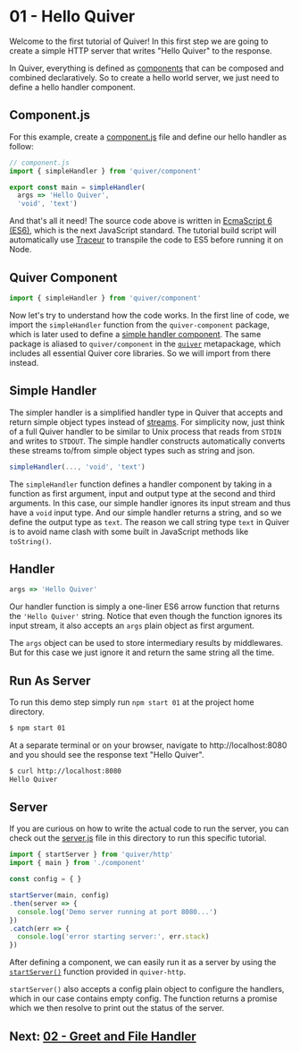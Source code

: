 # 01 - Hello Quiver

Welcome to the first tutorial of Quiver! In this first step we are going to create a simple HTTP server that writes "Hello Quiver" to the response.

In Quiver, everything is defined as [components](https://github.com/quiverjs/doc/wiki/Component-System) that can be composed and combined declaratively. So to create a hello world server, we just need to define a hello handler component.

## Component.js

For this example, create a [component.js](component.js) file and define our hello handler as follow:

```javascript
// component.js
import { simpleHandler } from 'quiver/component'

export const main = simpleHandler(
  args => 'Hello Quiver',
  'void', 'text')
```

And that's all it need! The source code above is written in [EcmaScript 6 (ES6)](http://www.2ality.com/2014/08/es6-today.html), which is the next JavaScript standard. The tutorial build script will automatically use [Traceur](https://github.com/google/traceur-compiler) to transpile the code to ES5 before running it on Node.

## Quiver Component

```javascript
import { simpleHandler } from 'quiver/component'
```

Now let's try to understand how the code works. In the first line of code, we import the `simpleHandler` function from the `quiver-component` package, which is later used to define a [simple handler component](https://github.com/quiverjs/doc/wiki/Handler-Components#simple-handler). The same package is aliased to `quiver/component` in the [`quiver`](https://github.com/quiverjs/doc/wiki/Core) metapackage, which includes all essential Quiver core libraries. So we will import from there instead.

## Simple Handler

The simpler handler is a simplified handler type in Quiver that accepts and return simple object types instead of [streams](https://github.com/quiverjs/doc/wiki/Architecture-Constructs#stream-handler). For simplicity now, just think of a full Quiver handler to be similar to Unix process that reads from `STDIN` and writes to `STDOUT`. The simple handler constructs automatically converts these streams to/from simple object types such as string and json.

```javascript
simpleHandler(..., 'void', 'text')
```

The `simpleHandler` function defines a handler component by taking in a function as first argument, input and output type at the second and third arguments. In this case, our simple handler ignores its input stream and thus have a `void` input type. And our simple handler returns a string, and so we define the output type as `text`. The reason we call string type `text` in Quiver is to avoid name clash with some built in JavaScript methods like `toString()`.

## Handler

```javascript
args => 'Hello Quiver'
```

Our handler function is simply a one-liner ES6 arrow function that returns the `'Hello Quiver'` string. Notice that even though the function ignores its input stream, it also accepts an `args` plain object as first argument. 

The `args` object can be used to store intermediary results by middlewares. But for this case we just ignore it and return the same string all the time.

## Run As Server

To run this demo step simply run `npm start 01` at the project home directory.

```bash
$ npm start 01
```

At a separate terminal or on your browser, navigate to http://localhost:8080 and you should see the response text "Hello Quiver".

```bash
$ curl http://localhost:8080
Hello Quiver
```

## Server

If you are curious on how to write the actual code to run the server, you can check out the [server.js](server.js) file in this directory to run this specific tutorial.

```javascript
import { startServer } from 'quiver/http'
import { main } from './component'

const config = { }

startServer(main, config)
.then(server => {
  console.log('Demo server running at port 8080...')
})
.catch(err => {
  console.log('error starting server:', err.stack)
})
```

After defining a component, we can easily run it as a server by using the [`startServer()`](https://github.com/quiverjs/doc/wiki/HTTP-Core) function provided in `quiver-http`.

`startServer()` also accepts a config plain object to configure the handlers, which in our case contains empty config. The function returns a promise which we then resolve to print out the status of the server.

## Next: [02 - Greet and File Handler](../02)